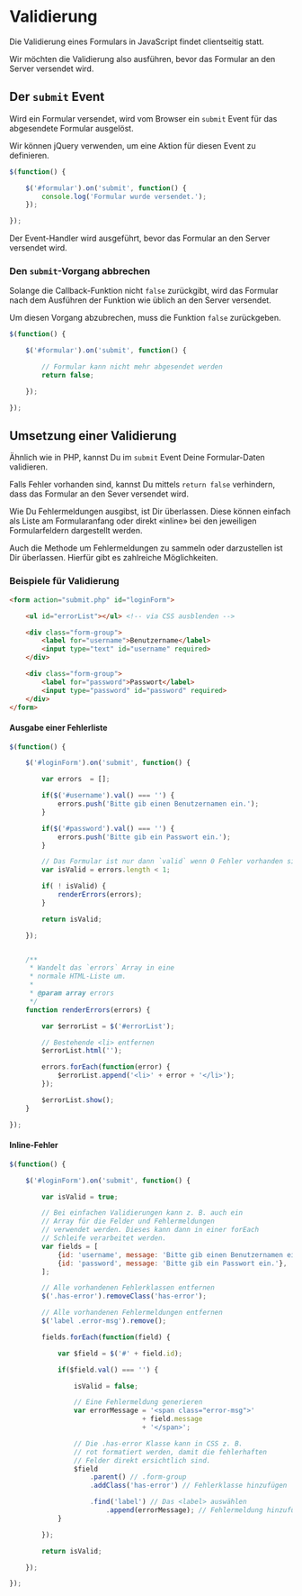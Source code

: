 # Validierung

Die Validierung eines Formulars in JavaScript findet clientseitig statt.

Wir möchten die Validierung also ausführen, bevor das Formular an den Server versendet wird.

## Der `submit` Event

Wird ein Formular versendet, wird vom Browser ein `submit` Event für das abgesendete Formular ausgelöst.

Wir können jQuery verwenden, um eine Aktion für diesen Event zu definieren.

```js
$(function() {

    $('#formular').on('submit', function() {
        console.log('Formular wurde versendet.');
    });

});
```

Der Event-Handler wird ausgeführt, bevor das Formular an den Server versendet wird.

### Den `submit`-Vorgang abbrechen

Solange die Callback-Funktion nicht `false` zurückgibt, wird das Formular nach dem Ausführen der Funktion wie üblich an den Server versendet.

Um diesen Vorgang abzubrechen, muss die Funktion `false` zurückgeben.

```js
$(function() {

    $('#formular').on('submit', function() {

        // Formular kann nicht mehr abgesendet werden
        return false;

    });

});
```

## Umsetzung einer Validierung

Ähnlich wie in PHP, kannst Du im `submit` Event Deine Formular-Daten validieren.

Falls Fehler vorhanden sind, kannst Du mittels `return false` verhindern, dass das Formular an den Sever versendet wird.

Wie Du Fehlermeldungen ausgibst, ist Dir überlassen. Diese können einfach als Liste am Formularanfang oder direkt «inline» bei den jeweiligen Formularfeldern dargestellt werden.

Auch die Methode um Fehlermeldungen zu sammeln oder darzustellen ist Dir überlassen. Hierfür gibt es zahlreiche Möglichkeiten.

### Beispiele für Validierung

```html
<form action="submit.php" id="loginForm">

    <ul id="errorList"></ul> <!-- via CSS ausblenden -->

    <div class="form-group">
        <label for="username">Benutzername</label>
        <input type="text" id="username" required>
    </div>

    <div class="form-group">
        <label for="password">Passwort</label>
        <input type="password" id="password" required>
    </div>
</form>
```

#### Ausgabe einer Fehlerliste

```js
$(function() {

    $('#loginForm').on('submit', function() {

        var errors  = [];

        if($('#username').val() === '') {
            errors.push('Bitte gib einen Benutzernamen ein.');
        }

        if($('#password').val() === '') {
            errors.push('Bitte gib ein Passwort ein.');
        }

        // Das Formular ist nur dann `valid` wenn 0 Fehler vorhanden sind.
        var isValid = errors.length < 1;

        if( ! isValid) {
            renderErrors(errors);
        }

        return isValid;

    });


    /**
     * Wandelt das `errors` Array in eine
     * normale HTML-Liste um.
     *
     * @param array errors
     */
    function renderErrors(errors) {

        var $errorList = $('#errorList');

        // Bestehende <li> entfernen
        $errorList.html('');

        errors.forEach(function(error) {
            $errorList.append('<li>' + error + '</li>');
        });

        $errorList.show();
    }

});
```

#### Inline-Fehler


```js
$(function() {

    $('#loginForm').on('submit', function() {

        var isValid = true;

        // Bei einfachen Validierungen kann z. B. auch ein
        // Array für die Felder und Fehlermeldungen
        // verwendet werden. Dieses kann dann in einer forEach
        // Schleife verarbeitet werden.
        var fields = [
            {id: 'username', message: 'Bitte gib einen Benutzernamen ein.'},
            {id: 'password', message: 'Bitte gib ein Passwort ein.'},
        ];

        // Alle vorhandenen Fehlerklassen entfernen
        $('.has-error').removeClass('has-error');

        // Alle vorhandenen Fehlermeldungen entfernen
        $('label .error-msg').remove();

        fields.forEach(function(field) {

            var $field = $('#' + field.id);

            if($field.val() === '') {

                isValid = false;

                // Eine Fehlermeldung generieren
                var errorMessage = '<span class="error-msg">'
                                 + field.message
                                 + '</span>';

                // Die .has-error Klasse kann in CSS z. B.
                // rot formatiert werden, damit die fehlerhaften
                // Felder direkt ersichtlich sind.
                $field
                    .parent() // .form-group
                    .addClass('has-error') // Fehlerklasse hinzufügen

                    .find('label') // Das <label> auswählen
                        .append(errorMessage); // Fehlermeldung hinzufügen
            }

        });

        return isValid;

    });

});
```
